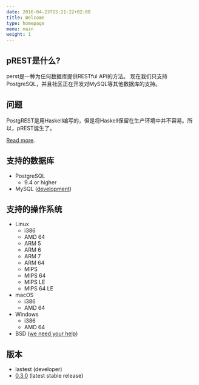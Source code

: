 ```yaml
---
date: 2016-04-23T15:21:22+02:00
title: Welcome
type: homepage
menu: main
weight: 1
---
```


## pREST是什么?


perst是一种为任何数据库提供RESTful API的方法。 现在我们只支持PostgreSQL，并且社区正在开发对MySQL等其他数据库的支持。

## 问题

PostgREST是用Haskell编写的，但是将Haskell保留在生产环境中并不容易。所以，pREST诞生了。

[Read more](https://github.com/prest/prest/issues/41).

## 支持的数据库

- PostgreSQL
  - 9.4 or higher
- MySQL ([development](https://github.com/prest/prest/issues/239))

## 支持的操作系统

- Linux
  - i386
  - AMD 64
  - ARM 5
  - ARM 6
  - ARM 7
  - ARM 64
  - MIPS
  - MIPS 64
  - MIPS LE
  - MIPS 64 LE
- macOS
  - i386
  - AMD 64
- Windows
  - i386
  - AMD 64
- BSD ([we need your help](https://github.com/prest/prest/issues/279))

## 版本

- lastest (developer)
- [0.3.0](https://github.com/prest/prest/releases/tag/v0.3.0) (latest stable release)
